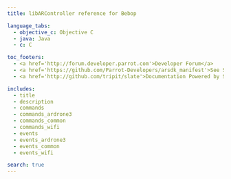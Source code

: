 ```yaml
---
title: libARController reference for Bebop

language_tabs:
  - objective_c: Objective C
  - java: Java
  - c: C

toc_footers:
  - <a href='http://forum.developer.parrot.com'>Developer Forum</a>
  - <a href='https://github.com/Parrot-Developers/arsdk_manifest'>See SDK sources</a>
  - <a href='http://github.com/tripit/slate'>Documentation Powered by Slate</a>

includes:
  - title
  - description
  - commands
  - commands_ardrone3
  - commands_common
  - commands_wifi
  - events
  - events_ardrone3
  - events_common
  - events_wifi

search: true
---
```

